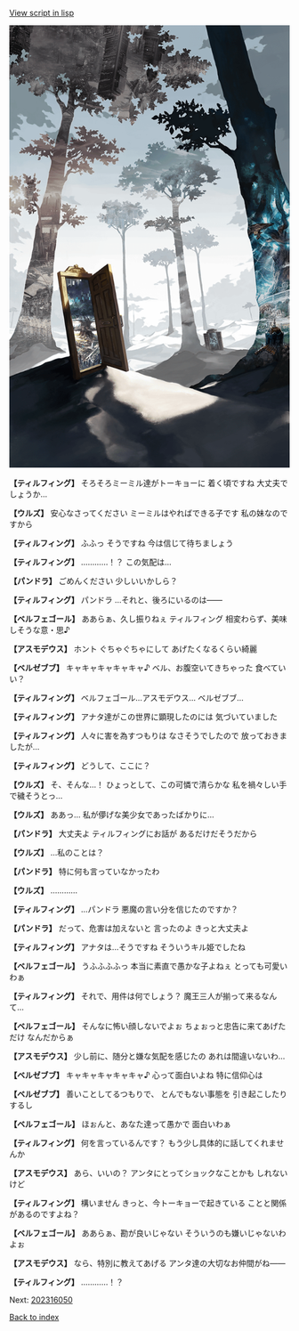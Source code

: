 [View script in lisp](../scripts/202316040.txt)

![yggdrasill_interior.png](../images/backgrounds/yggdrasill_interior.png)

**【ティルフィング】**
そろそろミーミル達がトーキョーに
着く頃ですね
大丈夫でしょうか…

**【ウルズ】**
安心なさってください
ミーミルはやればできる子です
私の妹なのですから

**【ティルフィング】**
ふふっ
そうですね
今は信じて待ちましょう

**【ティルフィング】**
…………！？
この気配は…

**【パンドラ】**
ごめんください
少しいいかしら？

**【ティルフィング】**
パンドラ
…それと、後ろにいるのは――

**【ベルフェゴール】**
ああらぁ、久し振りねぇ
ティルフィング
相変わらず、美味しそうな意・思♪

**【アスモデウス】**
ホント
ぐちゃぐちゃにして
あげたくなるくらい綺麗

**【ベルゼブブ】**
キャキャキャキャキャ♪
ベル、お腹空いてきちゃった
食べていい？

**【ティルフィング】**
ベルフェゴール…アスモデウス…
ベルゼブブ…

**【ティルフィング】**
アナタ達がこの世界に顕現したのには
気づいていました

**【ティルフィング】**
人々に害を為すつもりは
なさそうでしたので
放っておきましたが…

**【ティルフィング】**
どうして、ここに？

**【ウルズ】**
そ、そんな…！
ひょっとして、この可憐で清らかな
私を禍々しい手で穢そうとっ…

**【ウルズ】**
ああっ…
私が儚げな美少女であったばかりに…

**【パンドラ】**
大丈夫よ
ティルフィングにお話が
あるだけだそうだから

**【ウルズ】**
…私のことは？

**【パンドラ】**
特に何も言っていなかったわ

**【ウルズ】**
…………

**【ティルフィング】**
…パンドラ
悪魔の言い分を信じたのですか？

**【パンドラ】**
だって、危害は加えないと
言ったのよ
きっと大丈夫よ

**【ティルフィング】**
アナタは…そうですね
そういうキル姫でしたね

**【ベルフェゴール】**
うふふふふっ
本当に素直で愚かな子よねぇ
とっても可愛いわぁ

**【ティルフィング】**
それで、用件は何でしょう？
魔王三人が揃って来るなんて…

**【ベルフェゴール】**
そんなに怖い顔しないでよぉ
ちょぉっと忠告に来てあげただけ
なんだからぁ

**【アスモデウス】**
少し前に、随分と嫌な気配を感じたの
あれは間違いないわ…

**【ベルゼブブ】**
キャキャキャキャキャ♪
心って面白いよね
特に信仰心は

**【ベルゼブブ】**
善いことしてるつもりで、
とんでもない事態を
引き起こしたりするし

**【ベルフェゴール】**
ほぉんと、あなた達って愚かで
面白いわぁ

**【ティルフィング】**
何を言っているんです？
もう少し具体的に話してくれませんか

**【アスモデウス】**
あら、いいの？
アンタにとってショックなことかも
しれないけど

**【ティルフィング】**
構いません
きっと、今トーキョーで起きている
ことと関係があるのですよね？

**【ベルフェゴール】**
ああらぁ、勘が良いじゃない
そういうのも嫌いじゃないわよぉ

**【アスモデウス】**
なら、特別に教えてあげる
アンタ達の大切なお仲間がね――

**【ティルフィング】**
…………！？


Next: [202316050](202316050.md)

[Back to index](index.md)
